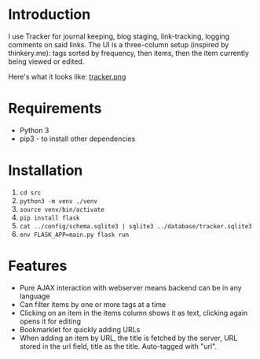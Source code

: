 Introduction
====

I use Tracker for journal keeping, blog staging, link-tracking, logging comments on said links. The UI is a three-column setup (inspired by thinkery.me): tags sorted by frequency, then items, then the item currently being viewed or edited.

Here's what it looks like: [tracker.png](https://www.greaterscope.net/files/tracker.png)

Requirements
====

* Python 3
* pip3 - to install other dependencies

Installation
====

1. `cd src`
1. `python3 -m venv ./venv`
1. `source venv/bin/activate`
1. `pip install flask`
1. `cat ../config/schema.sqlite3 | sqlite3 ../database/tracker.sqlite3`
1. `env FLASK_APP=main.py flask run`

Features
====

* Pure AJAX interaction with webserver means backend can be in any language
* Can filter items by one or more tags at a time
* Clicking on an item in the items column shows it as text, clicking again opens it for editing
* Bookmarklet for quickly adding URLs
* When adding an item by URL, the title is fetched by the server, URL stored in the url field, title as the title. Auto-tagged with "url".

